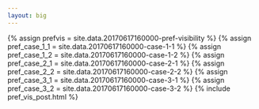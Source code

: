 ```yaml
---
layout: big
---
```

{% assign prefvis = site.data.20170617160000-pref-visibility %}
{% assign pref_case_1_1 = site.data.20170617160000-case-1-1 %}
{% assign pref_case_1_2 = site.data.20170617160000-case-1-2 %}
{% assign pref_case_2_1 = site.data.20170617160000-case-2-1 %}
{% assign pref_case_2_2 = site.data.20170617160000-case-2-2 %}
{% assign pref_case_3_1 = site.data.20170617160000-case-3-1 %}
{% assign pref_case_3_2 = site.data.20170617160000-case-3-2 %}
{% include pref_vis_post.html %}
